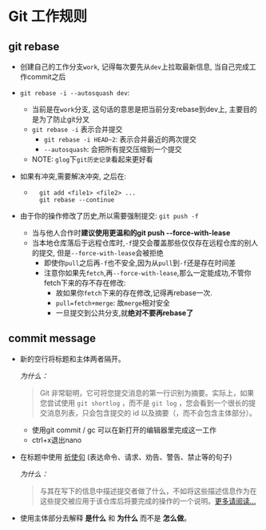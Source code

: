 # Git 工作规则

## git rebase

- 创建自己的工作分支`work`, 记得每次要先从`dev`上拉取最新信息, 当自己完成工作commit之后

- `git rebase -i --autosquash dev`: 

    - 当前是在`work`分支, 这句话的意思是把当前分支rebase到dev上, 主要目的是为了防止git分叉
    - `git rebase -i` 表示合并提交
        - `git rebase -i HEAD~2`: 表示合并最近的两次提交
        - `--autosquash`: 会把所有提交压缩到一个提交
    - NOTE: `glog`下`git历史记录`看起来更好看

- 如果有冲突,需要解决冲突, 之后在:

    - ```
        git add <file1> <file2> ...
        git rebase --continue
        ```

- 由于你的操作修改了历史,所以需要强制提交: `git push -f`

    - 当与他人合作时**建议使用更温和的git push --force-with-lease**
    - 当本地仓库落后于远程仓库时,`-f`提交会覆盖那些仅仅存在远程仓库的别人的提交, 但是`--force-with-lease`会被拒绝
        - 即使你`pull`之后再`-f`也不安全,因为从`pull`到`-f`还是存在时间差
        - 注意你如果先`fetch`,再`--force-with-lease`,那么一定能成功,不管你fetch下来的存不存在修改:
            - 故如果你`fetch`下来的存在修改,记得再rebase一次.
            - `pull=fetch+merge`: 故`merge`相对安全
            - 一旦提交到公共分支,就**绝对不要再rebase了**

## commit message

- 新的空行将标题和主体两者隔开。

    *为什么：*

    > Git 非常聪明，它可将您提交消息的第一行识别为摘要。实际上，如果您尝试使用 `git shortlog` ，而不是 `git log` ，您会看到一个很长的提交消息列表，只会包含提交的 id 以及摘要（，而不会包含主体部分）。
    - 使用git commit / gc 可以在新打开的编辑器里完成这一工作
    - ctrl+x退出nano

- 在标题中使用 [祈使句](https://en.wikipedia.org/wiki/Imperative_mood) (表达命令、请求、劝告、警告、禁止等的句子)

    *为什么：*

    > 与其在写下的信息中描述提交者做了什么，不如将这些描述信息作为在这些提交被应用于该仓库后将要完成的操作的一个说明。[更多请阅读...](https://news.ycombinator.com/item?id=2079612)

- 使用主体部分去解释 **是什么** 和 **为什么** 而不是 **怎么做**。
